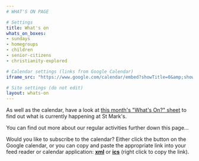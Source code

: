 ```yaml
---
# WHAT'S ON PAGE

# Settings
title: What's on
whats_on_boxes:
- sundays
- homegroups
- children
- senior-citizens
- christianity-explored

# Calendar settings (links from Google Calendar)
iframe_src: "https://www.google.com/calendar/embed?showTitle=0&amp;showPrint=0&amp;showCalendars=0&amp;showTz=0&amp;height=600&amp;wkst=1&amp;bgcolor=%23FFFFFF&amp;src=eova0tobuo97abv48f9vn438k0%40group.calendar.google.com&amp;color=%23B1365F&amp;ctz=Europe%2FLondon"

# Site settings (do not edit)
layout: whats-on
---
```

As well as the calendar, have a look at [this month's "What's On?" sheet](https://www.dropbox.com/s/pmm7ub2aqf8bhc5/whats-on.pdf?raw=1) to find out what is currently happening at St Mark's.

You can find out more about our regular activities further down this page...

Would you like to subscribe to the calendar? Either click the button on the Google calendar, or you can copy and paste the appropriate link into your feed reader or calendar application: **[xml]** or **[ics]** (right click to copy the link).

[xml]: http://www.google.com/calendar/feeds/eova0tobuo97abv48f9vn438k0%40group.calendar.google.com/public/basic
[ics]: https://www.google.com/calendar/ical/eova0tobuo97abv48f9vn438k0%40group.calendar.google.com/public/basic.ics
